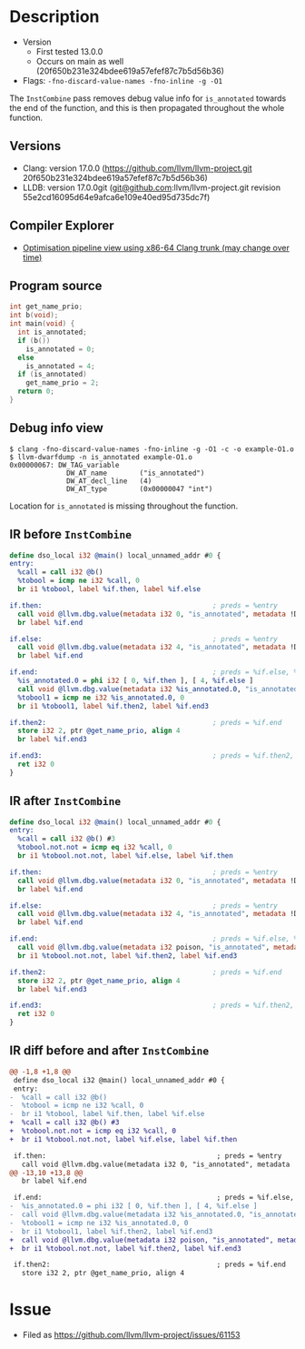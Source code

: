 # Description

* Version
  * First tested 13.0.0
  * Occurs on main as well (20f650b231e324bdee619a57efef87c7b5d56b36)
* Flags: `-fno-discard-value-names -fno-inline -g -O1`

The `InstCombine` pass removes debug value info for `is_annotated` towards the
end of the function, and this is then propagated throughout the whole function.

## Versions

* Clang: version 17.0.0 (https://github.com/llvm/llvm-project.git 20f650b231e324bdee619a57efef87c7b5d56b36)
* LLDB: version 17.0.0git (git@github.com:llvm/llvm-project.git revision 55e2cd16095d64e9afca6e109e40ed95d735dc7f)

## Compiler Explorer

* [Optimisation pipeline view using x86-64 Clang trunk (may change over time)](https://godbolt.org/z/Wh73d6Mzn)

## Program source

```c
int get_name_prio;
int b(void);
int main(void) {
  int is_annotated;
  if (b())
    is_annotated = 0;
  else
    is_annotated = 4;
  if (is_annotated)
    get_name_prio = 2;
  return 0;
}
```

## Debug info view

```
$ clang -fno-discard-value-names -fno-inline -g -O1 -c -o example-O1.o
$ llvm-dwarfdump -n is_annotated example-O1.o
0x00000067: DW_TAG_variable
              DW_AT_name        ("is_annotated")
              DW_AT_decl_line   (4)
              DW_AT_type        (0x00000047 "int")
```

Location for `is_annotated` is missing throughout the function.

## IR before `InstCombine`

```llvm
define dso_local i32 @main() local_unnamed_addr #0 {
entry:
  %call = call i32 @b()
  %tobool = icmp ne i32 %call, 0
  br i1 %tobool, label %if.then, label %if.else

if.then:                                          ; preds = %entry
  call void @llvm.dbg.value(metadata i32 0, "is_annotated", metadata !DIExpression())
  br label %if.end

if.else:                                          ; preds = %entry
  call void @llvm.dbg.value(metadata i32 4, "is_annotated", metadata !DIExpression())
  br label %if.end

if.end:                                           ; preds = %if.else, %if.then
  %is_annotated.0 = phi i32 [ 0, %if.then ], [ 4, %if.else ]
  call void @llvm.dbg.value(metadata i32 %is_annotated.0, "is_annotated", metadata !DIExpression())
  %tobool1 = icmp ne i32 %is_annotated.0, 0
  br i1 %tobool1, label %if.then2, label %if.end3

if.then2:                                         ; preds = %if.end
  store i32 2, ptr @get_name_prio, align 4
  br label %if.end3

if.end3:                                          ; preds = %if.then2, %if.end
  ret i32 0
}
```

## IR after `InstCombine`

```llvm
define dso_local i32 @main() local_unnamed_addr #0 {
entry:
  %call = call i32 @b() #3
  %tobool.not.not = icmp eq i32 %call, 0
  br i1 %tobool.not.not, label %if.else, label %if.then

if.then:                                          ; preds = %entry
  call void @llvm.dbg.value(metadata i32 0, "is_annotated", metadata !DIExpression())
  br label %if.end

if.else:                                          ; preds = %entry
  call void @llvm.dbg.value(metadata i32 4, "is_annotated", metadata !DIExpression())
  br label %if.end

if.end:                                           ; preds = %if.else, %if.then
  call void @llvm.dbg.value(metadata i32 poison, "is_annotated", metadata !DIExpression())
  br i1 %tobool.not.not, label %if.then2, label %if.end3

if.then2:                                         ; preds = %if.end
  store i32 2, ptr @get_name_prio, align 4
  br label %if.end3

if.end3:                                          ; preds = %if.then2, %if.end
  ret i32 0
}
```

## IR diff before and after `InstCombine`

```diff
@@ -1,8 +1,8 @@
 define dso_local i32 @main() local_unnamed_addr #0 {
 entry:
-  %call = call i32 @b()
-  %tobool = icmp ne i32 %call, 0
-  br i1 %tobool, label %if.then, label %if.else
+  %call = call i32 @b() #3
+  %tobool.not.not = icmp eq i32 %call, 0
+  br i1 %tobool.not.not, label %if.else, label %if.then

 if.then:                                          ; preds = %entry
   call void @llvm.dbg.value(metadata i32 0, "is_annotated", metadata !DIExpression())
@@ -13,10 +13,8 @@
   br label %if.end

 if.end:                                           ; preds = %if.else, %if.then
-  %is_annotated.0 = phi i32 [ 0, %if.then ], [ 4, %if.else ]
-  call void @llvm.dbg.value(metadata i32 %is_annotated.0, "is_annotated", metadata !DIExpression())
-  %tobool1 = icmp ne i32 %is_annotated.0, 0
-  br i1 %tobool1, label %if.then2, label %if.end3
+  call void @llvm.dbg.value(metadata i32 poison, "is_annotated", metadata !DIExpression())
+  br i1 %tobool.not.not, label %if.then2, label %if.end3

 if.then2:                                         ; preds = %if.end
   store i32 2, ptr @get_name_prio, align 4
```

# Issue

* Filed as https://github.com/llvm/llvm-project/issues/61153
